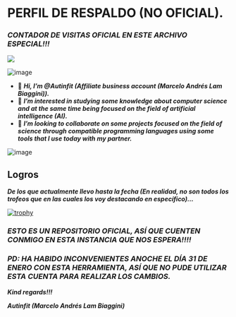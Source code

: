 # PERFIL DE RESPALDO (NO OFICIAL).

### _CONTADOR DE VISITAS OFICIAL EN ESTE ARCHIVO ESPECIAL!!!_

![](https://komarev.com/ghpvc/?username=MARSFOREVER472&color=red)

![image](https://github.com/Autinfit/Autinfit/assets/155406623/1f3584bb-f6fe-47fd-83f6-c2450e190ece)


- 👋 **_Hi, I’m @Autinfit (Affiliate business account (Marcelo Andrés Lam Biaggini))._**
- 👀 **_I’m interested in studying some knowledge about computer science and at the same time being focused on the field of artificial intelligence (AI)._**
- 💞️ **_I’m looking to collaborate on some projects focused on the field of science through compatible programming languages ​​using some tools that I use today with my partner._**

 ![image](https://github.com/Autinfit/Autinfit/assets/155406623/914d5d45-731a-4f45-b5e2-2a9171318f20)

## Logros

**_De los que actualmente llevo hasta la fecha (En realidad, no son todos los trofeos que en las cuales los voy destacando en específico)..._**

[![trophy](https://github-profile-trophy.vercel.app/?username=Autinfit&theme=juicyfresh)](https://github.com/Autinfit/github-profile-trophy)

### _ESTO ES UN REPOSITORIO OFICIAL, ASÍ QUE CUENTEN CONMIGO EN ESTA INSTANCIA QUE NOS ESPERA!!!!_

### _PD: HA HABIDO INCONVENIENTES ANOCHE EL DÍA 31 DE ENERO CON ESTA HERRAMIENTA, ASÍ QUE NO PUDE UTILIZAR ESTA CUENTA PARA REALIZAR LOS CAMBIOS._

**_Kind regards!!!_**

**_Autinfit (Marcelo Andrés Lam Biaggini)_**
<!---
Autinfit/Autinfit is a ✨ special ✨ repository because its `README.md` (this file) appears on your GitHub profile.
You can click the Preview link to take a look at your changes.
--->
